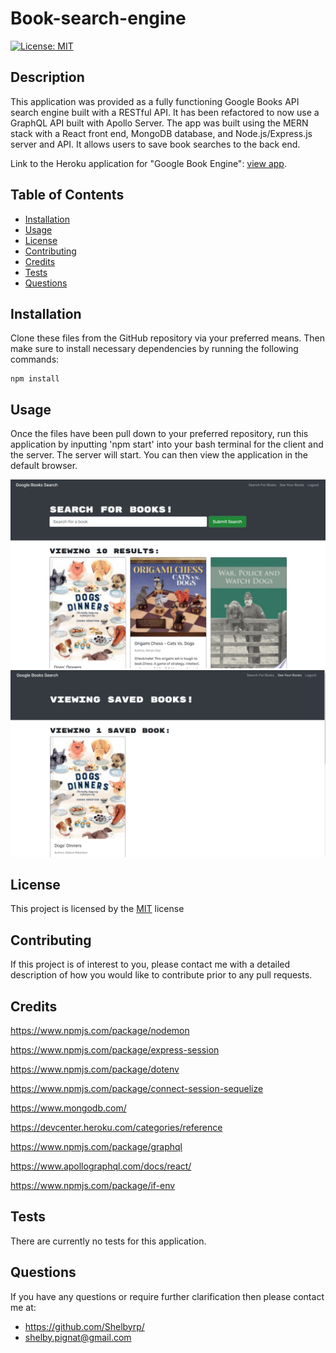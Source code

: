 # Book-search-engine

[![License: MIT](https://img.shields.io/badge/License-MIT-yellow.svg)](https://opensource.org/licenses/MIT)

## Description

This application was provided as a fully functioning Google Books API search engine built with a RESTful API. It has been refactored to now use a GraphQL API built with Apollo Server. The app was built using the MERN stack with a React front end, MongoDB database, and Node.js/Express.js server and API. It allows users to save book searches to the back end. 

Link to the Heroku application for "Google Book Engine": [view app](https://agile-anchorage-64986.herokuapp.com/).

## Table of Contents

- [Installation](#installation)
- [Usage](#usage)
- [License](#license)
- [Contributing](#contributing)
- [Credits](#credits)
- [Tests](#tests)
- [Questions](#questions)

## Installation

Clone these files from the GitHub repository via your preferred means. Then make sure to install necessary dependencies by running the following commands:

```
npm install
```

## Usage

Once the files have been pull down to your preferred repository, run this application by inputting 'npm start' into your bash terminal for the client and the server. The server will start. You can then view the application in the default browser.

![Final result appears as:](./Assets/img/searchbooks.png)
![Final result appears as:](./Assets/img/savedbooks.png)

## License

This project is licensed by the [MIT](https://opensource.org/licenses/MIT) license

## Contributing

If this project is of interest to you, please contact me with a detailed description of how you would like to contribute prior to any pull requests.

## Credits


https://www.npmjs.com/package/nodemon

https://www.npmjs.com/package/express-session

https://www.npmjs.com/package/dotenv

https://www.npmjs.com/package/connect-session-sequelize

https://www.mongodb.com/

https://devcenter.heroku.com/categories/reference

https://www.npmjs.com/package/graphql

https://www.apollographql.com/docs/react/

https://www.npmjs.com/package/if-env

## Tests

There are currently no tests for this application.

## Questions

If you have any questions or require further clarification then please contact me at:

- https://github.com/Shelbyrp/
- shelby.pignat@gmail.com


